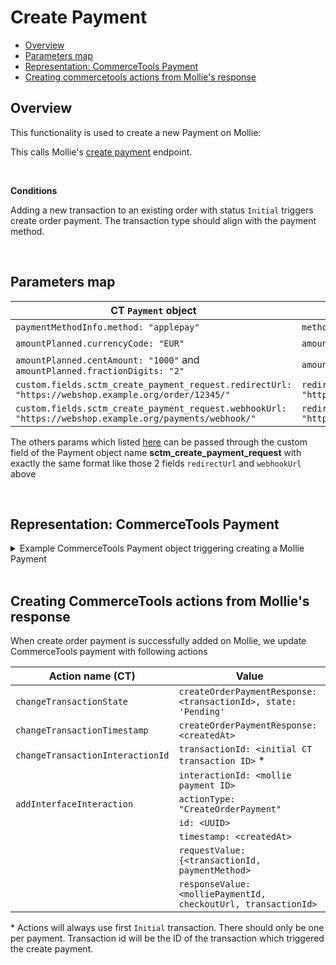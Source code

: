 # Create Payment

  * [Overview](#overview)
  * [Parameters map](#parameters-map)
  * [Representation: CommerceTools Payment](#representation-ct-payment)
  * [Creating commercetools actions from Mollie's response](#creating-commercetools-actions-from-mollies-response)

## Overview

This functionality is used to create a new Payment on Mollie:

This calls Mollie's [create payment](https://docs.mollie.com/reference/create-payment) endpoint.

<br />

**Conditions**

Adding a new transaction to an existing order with status `Initial` triggers create order payment. The transaction type should align with the payment method. 


<br />

## Parameters map

| CT `Payment` object                                                                                       | Parameter (Mollie Payment)                   | Required |
|-----------------------------------------------------------------------------------------------------------|----------------------------------------------|----------|
| `paymentMethodInfo.method: "applepay"`                                                                    | `method: applepay`                           | YES      |
| `amountPlanned.currencyCode: "EUR"`                                                                       | `amount.currency: EUR`                       | YES      |
| `amountPlanned.centAmount: "1000"` and `amountPlanned.fractionDigits: "2"`                                | `amount.value: "10.00"`                      | YES      |
| `custom.fields.sctm_create_payment_request.redirectUrl: "https://webshop.example.org/order/12345/"`       | `redirectUrl: "https://webshop.example.org/order/12345/"`                      | YES      |
| `custom.fields.sctm_create_payment_request.webhookUrl: "https://webshop.example.org/payments/webhook/"`   | `redirectUrl: "https://webshop.example.org/payments/webhook/"`                      | NO      |

The others params which listed [here](https://docs.mollie.com/reference/create-payment) can be passed through the custom field of the Payment object name **sctm_create_payment_request** with exactly
the same format like those 2 fields ``redirectUrl`` and ``webhookUrl`` above

<br />

## Representation: CommerceTools Payment  

<details>
  <summary>Example CommerceTools Payment object triggering creating a Mollie Payment</summary>

```json
{
  "key" : "000047",
  "amountPlanned" : {
    "currencyCode" : "EUR",
    "centAmount" : 1000,
    "fractionDigits": 2
  },
  "paymentMethodInfo" : {
    "paymentInterface" : "Mollie",
    "method" : "creditcard",
    "name" : {
      "en" : "Credit Card"
    }
  },
  "transactions" : [ {
    "timestamp" : "2015-10-20T08:54:24.000Z",
    "type" : "Charge",
    "amount" : {
      "currencyCode" : "USD",
      "centAmount" : 1000
    },
    "state" : "Initial"
  } ],
  "custom": {
    "type": {
        "typeId": "type",
        "key": "sctm-payment-custom-fields"
    },
    "fields": {
        "sctm_create_payment_request": "{\"description\":\"Test\",\"locale\":\"en_GB\",\"redirectUrl\":\"https://www.google.com/\"}"
    }
  }
}
```
</details>
<br />

## Creating CommerceTools actions from Mollie's response

When create order payment is successfully added on Mollie, we update CommerceTools payment with following actions

| Action name (CT)                 | Value                                                                      |
| -------------------------------- | -------------------------------------------------------------------------- |
| `changeTransactionState`         | `createOrderPaymentResponse: <transactionId>, state: 'Pending'`            |
| `changeTransactionTimestamp`     | `createOrderPaymentResponse: <createdAt>`                                  |
| `changeTransactionInteractionId` | `transactionId: <initial CT transaction ID>` *                             |
|                                  | `interactionId: <mollie payment ID>`                                       |
| `addInterfaceInteraction`        | `actionType: "CreateOrderPayment"`                                         |
|                                  | `id: <UUID>`                                                               |
|                                  | `timestamp: <createdAt>`                                                   |
|                                  | `requestValue: {<transactionId, paymentMethod>`                            |
|                                  | `responseValue: <molliePaymentId, checkoutUrl, transactionId>`             |

\* Actions will always use first `Initial` transaction. There should only be one per payment. Transaction id will be the ID of the transaction which triggered the create payment.